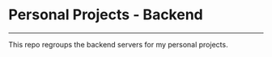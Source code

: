 # Personal Projects - Backend

---

This repo regroups the backend servers for my personal projects.
